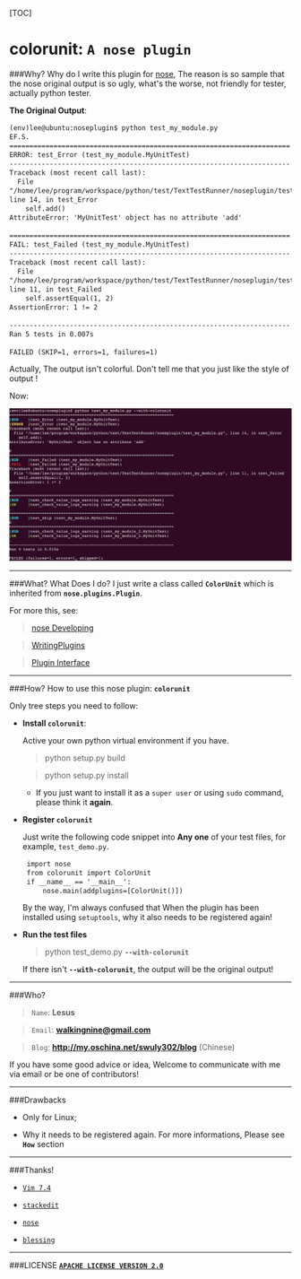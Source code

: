 [TOC]


colorunit: `A nose plugin`
=====================

###Why?
   Why do I write  this plugin for [nose][nose], The reason is so sample that the nose original output is so ugly, what's the worse, not friendly for tester, actually python tester.

**The Original Output**:
```
(env)lee@ubuntu:noseplugin$ python test_my_module.py
EF.S.
======================================================================
ERROR: test_Error (test_my_module.MyUnitTest)
----------------------------------------------------------------------
Traceback (most recent call last):
  File "/home/lee/program/workspace/python/test/TextTestRunner/noseplugin/test_my_module.py", line 14, in test_Error
    self.add()
AttributeError: 'MyUnitTest' object has no attribute 'add'

======================================================================
FAIL: test_Failed (test_my_module.MyUnitTest)
----------------------------------------------------------------------
Traceback (most recent call last):
  File "/home/lee/program/workspace/python/test/TextTestRunner/noseplugin/test_my_module.py", line 11, in test_Failed
    self.assertEqual(1, 2)
AssertionError: 1 != 2

----------------------------------------------------------------------
Ran 5 tests in 0.007s

FAILED (SKIP=1, errors=1, failures=1)
```
Actually, The output isn't colorful. Don't tell me that you just like the style of output !

Now:

![img](./Screenshot_for_colorunit_output.png)

------------------------------------------

###What?
What Does I do? I just write a class called **`ColorUnit`** which is inherited from **`nose.plugins.Plugin`**.

For more this, see:
> [nose Developing](https://nose.readthedocs.org/en/latest/developing.html)

> [WritingPlugins](http://python-nose.googlecode.com/svn/wiki/WritingPlugins.wiki)

> [Plugin Interface](http://nose.readthedocs.org/en/latest/plugins/interface.html#plugin-interface-methods)

--------------------------------

###How?
How to use this nose plugin: **`colorunit`**

Only tree steps you need to follow:

* **Install `colorunit`**:

	Active your own python virtual environment if you have. 
	
	> python setup.py build

	> python setup.py install
	
	* If you just want to install it as a `super user` or using `sudo` command, please think it **again**.


*  **Register `colorunit`**
	
	Just write the following code snippet into **Any one** of your test files, for example, `test_demo.py`. 

		import nose
		from colorunit import ColorUnit
		if __name__ == '__main__':
    		nose.main(addplugins=[ColorUnit()])

	By the way, I'm always confused that When the plugin has been installed using `setuptools`, why it also needs to be registered again!


* **Run the test files**
	
	> python   test_demo.py **`--with-colorunit`**
	
	If there isn't **`--with-colorunit`**, the output will be the original output!

-----------------------------------------------

###Who?
> `Name`: **Lesus**

> `Email`: **walkingnine@gmail.com**

> `Blog`: **http://my.oschina.net/swuly302/blog** (Chinese)

If you have some good advice or idea, Welcome to communicate with me via email or be one of contributors!
 
--------------------------------------

###Drawbacks
* Only for Linux;

* Why it needs to be registered again. For more informations, Please see **`How`** section

-----------------------------------------------

###Thanks!

* [`Vim 7.4`](http://vim.wendal.net/)

* [`stackedit`](http://benweet.github.io/stackedit)

* [`nose`][nose]

* [`blessing`](https://pypi.python.org/pypi/blessings/1.5)

----------------------------------------

###LICENSE
[**`APACHE LICENSE VERSION 2.0`**](http://www.apache.org/licenses/LICENSE-2.0.html)


[nose]:https://nose.readthedocs.org/en/latest/
